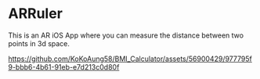# ARRuler

This is an AR iOS App where you can measure the distance between two points in 3d space.

https://github.com/KoKoAung58/BMI_Calculator/assets/56900429/977795f9-bbb6-4b61-91eb-e7d213c0d80f
